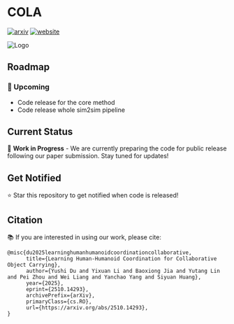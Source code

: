 # COLA

[![arxiv](https://img.shields.io/badge/arXiv%202506.08931-red?logo=arxiv)](http://arxiv.org/abs/2510.14293)
[![website](https://img.shields.io/badge/Project-0065D3?logo=rocket&logoColor=white)](https://yushi-du.github.io/COLA/)

![Logo](images/teaser.png)

## Roadmap

### 📅 Upcoming
- Code release for the core method
- Code release whole sim2sim pipeline

## Current Status
🚧 **Work in Progress** - We are currently preparing the code for public release following our paper submission. Stay tuned for updates!

## Get Notified
⭐ Star this repository to get notified when code is released!

## Citation
📚 If you are interested in using our work, please cite:

```
@misc{du2025learninghumanhumanoidcoordinationcollaborative,
      title={Learning Human-Humanoid Coordination for Collaborative Object Carrying}, 
      author={Yushi Du and Yixuan Li and Baoxiong Jia and Yutang Lin and Pei Zhou and Wei Liang and Yanchao Yang and Siyuan Huang},
      year={2025},
      eprint={2510.14293},
      archivePrefix={arXiv},
      primaryClass={cs.RO},
      url={https://arxiv.org/abs/2510.14293}, 
}
```
